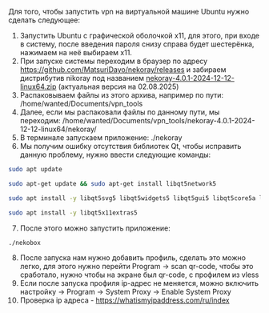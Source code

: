 Для того, чтобы запустить vpn на виртуальной машине Ubuntu нужно сделать следующее:

1. Запустить Ubuntu с графической оболочкой x11, для этого, при входе в систему, после введения пароля снизу справа будет шестерёнка, нажимаем на неё выбираем x11.
2. При запуске системы переходим в браузер по адресу https://github.com/MatsuriDayo/nekoray/releases и забираем дистрибутив nikoray под названием [nekoray-4.0.1-2024-12-12-linux64.zip](https://github.com/MatsuriDayo/nekoray/releases/download/4.0.1/nekoray-4.0.1-2024-12-12-linux64.zip) (актуальная версия на 02.08.2025)
3. Распаковываем файлы из этого архива, например по пути: /home/wanted/Documents/vpn_tools
4. Далее, если мы распаковали файлы по данному пути, мы переходим: /home/wanted/Documents/vpn_tools/nekoray-4.0.1-2024-12-12-linux64/nekoray/
5. В терминале запускаем приложение: ./nekoray
6. Мы получим ошибку отсутствия библиотек Qt, чтобы исправить данную проблему, нужно ввести следующие команды:

```bash
sudo apt update

sudo apt-get update && sudo apt-get install libqt5network5

sudo apt install -y libqt5svg5 libqt5widgets5 libqt5gui5 libqt5core5a libqt5network5 libqt5dbus5

sudo apt install -y libqt5x11extras5
```

7. После этого можно запустить приложение: 

```bash
./nekobox
```

8. После запуска нам нужно добавить профиль, сделать это можно легко, для этого нужно перейти Program -> scan qr-code, чтобы это сработало, нужно чтобы на экране был qr-code, с профилем из vless
9. Если после запуска профиля ip-адрес не меняется, можно включить настройку -> Program -> System Proxy -> Enable System Proxy
10. Проверка ip адреса - https://whatismyipaddress.com/ru/index